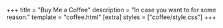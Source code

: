 +++
title = "Buy Me a Coffee"
description = "In case you want to for some reason."
template = "coffee.html"
[extra]
styles = ["coffee/style.css"]
+++
